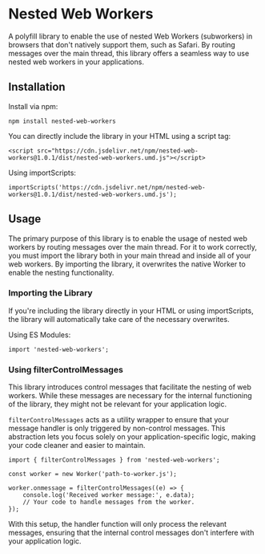 # Nested Web Workers

A polyfill library to enable the use of nested Web Workers (subworkers) in browsers that don't natively support them, such as Safari.
By routing messages over the main thread, this library offers a seamless way to use nested web workers in your applications.

## Installation

Install via npm:
```
npm install nested-web-workers
```

You can directly include the library in your HTML using a script tag:
```
<script src="https://cdn.jsdelivr.net/npm/nested-web-workers@1.0.1/dist/nested-web-workers.umd.js"></script>
```

Using importScripts:
```
importScripts('https://cdn.jsdelivr.net/npm/nested-web-workers@1.0.1/dist/nested-web-workers.umd.js');
```

## Usage
The primary purpose of this library is to enable the usage of nested web workers by routing messages over the main thread. For it to work correctly, you must import the library both in your main thread and inside all of your web workers. By importing the library, it overwrites the native Worker to enable the nesting functionality.

### Importing the Library
If you're including the library directly in your HTML or using importScripts, the library will automatically take care of the necessary overwrites.

Using ES Modules:
```
import 'nested-web-workers';
```


### Using filterControlMessages
This library introduces control messages that facilitate the nesting of web workers. While these messages are necessary for the internal functioning of the library, they might not be relevant for your application logic.

`filterControlMessages` acts as a utility wrapper to ensure that your message handler is only triggered by non-control messages. This abstraction lets you focus solely on your application-specific logic, making your code cleaner and easier to maintain.

```
import { filterControlMessages } from 'nested-web-workers';

const worker = new Worker('path-to-worker.js');

worker.onmessage = filterControlMessages((e) => {
    console.log('Received worker message:', e.data);
    // Your code to handle messages from the worker.
});
```

With this setup, the handler function will only process the relevant messages, ensuring that the internal control messages don't interfere with your application logic.
